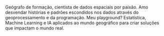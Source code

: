 Geógrafo de formação, cientista de dados espaciais por paixão.
Amo desvendar histórias e padrões escondidos nos dados através do geoprocessamento e da programação. Meu playground? Estatística, Machine Learning e IA aplicados ao mundo geográfico para criar soluções que impactam o mundo real.
